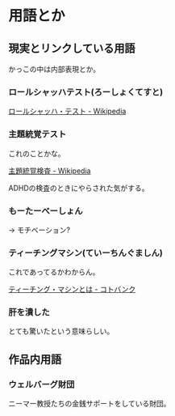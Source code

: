 # 用語とか

## 現実とリンクしている用語

かっこの中は内部表現とか。

### ロールシャッハテスト(ろーしょくてすと)

[ロールシャッハ・テスト - Wikipedia](https://ja.wikipedia.org/wiki/%E3%83%AD%E3%83%BC%E3%83%AB%E3%82%B7%E3%83%A3%E3%83%83%E3%83%8F%E3%83%BB%E3%83%86%E3%82%B9%E3%83%88)

### 主題統覚テスト

これのことかな。

[主題統覚検査 - Wikipedia](https://ja.wikipedia.org/wiki/%E4%B8%BB%E9%A1%8C%E7%B5%B1%E8%A6%9A%E6%A4%9C%E6%9F%BB)

ADHDの検査のときにやらされた気がする。

### もーたーべーしょん

-> モチベーション?

### ティーチングマシン(ていーちんぐましん)

これであってるかわからん。

[ティーチング・マシンとは - コトバンク](https://kotobank.jp/word/%E3%83%86%E3%82%A3%E3%83%BC%E3%83%81%E3%83%B3%E3%82%B0%E3%83%BB%E3%83%9E%E3%82%B7%E3%83%B3-100248)

### 肝を潰した

とても驚いたという意味らしい。

## 作品内用語

### ウェルバーグ財団

ニーマー教授たちの金銭サポートをしている財団。
